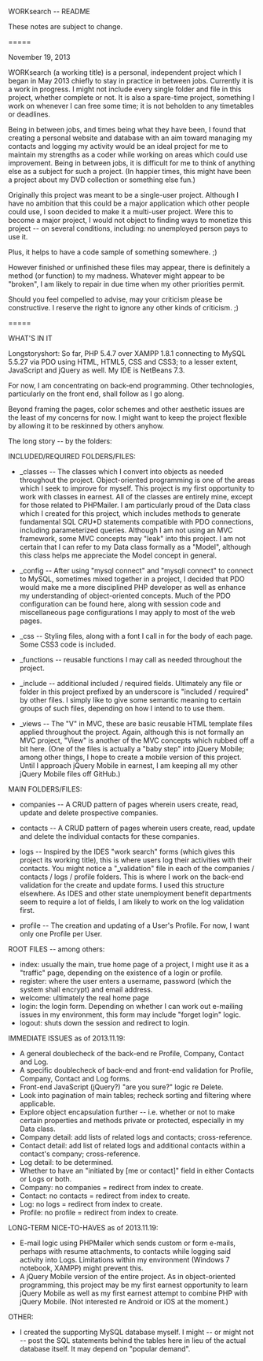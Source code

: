 WORKsearch -- README

These notes are subject to change.

=====

November 19, 2013

WORKsearch (a working title) is a personal, independent project which I began in
May 2013 chiefly to stay in practice in between jobs. Currently it is a work in
progress. I might not include every single folder and file in this project,
whether complete or not. It is also a spare-time project, something I work on
whenever I can free some time; it is not beholden to any timetables or
deadlines. 

Being in between jobs, and times being what they have been, I found that
creating a personal website and database with an aim toward managing my contacts
and logging my activity would be an ideal project for me to maintain my
strengths as a coder while working on areas which could use improvement. Being
in between jobs, it is difficult for me to think of anything else as a subject
for such a project. (In happier times, this might have been a project about my
DVD collection or something else fun.)

Originally this project was meant to be a single-user project. Although I have
no ambition that this could be a major application which other people could use,
I soon decided to make it a multi-user project. Were this to become a major
project, I would not object to finding ways to monetize this project -- on
several conditions, including: no unemployed person pays to use it.

Plus, it helps to have a code sample of something somewhere. ;)

However finished or unfinished these files may appear, there is definitely a
method (or function) to my madness. Whatever might appear to be "broken", I am
likely to repair in due time when my other priorities permit.

Should you feel compelled to advise, may your criticism please be constructive.
I reserve the right to ignore any other kinds of criticism. ;)

=====

WHAT'S IN IT

Longstoryshort: So far, PHP 5.4.7 over XAMPP 1.8.1 connecting to MySQL 5.5.27
via PDO using HTML, HTML5, CSS and CSS3; to a lesser extent, JavaScript and
jQuery as well. My IDE is NetBeans 7.3.

For now, I am concentrating on back-end programming. Other technologies,
particularly on the front end, shall follow as I go along.

Beyond framing the pages, color schemes and other aesthetic issues are the least
of my concerns for now. I might want to keep the project flexible by allowing it
to be reskinned by others anyhow.

The long story -- by the folders:

INCLUDED/REQUIRED FOLDERS/FILES:

- _classes -- The classes which I convert into objects as needed throughout the
project. Object-oriented programming is one of the areas which I seek to
improve for myself. This project is my first opportunity to work with classes in
earnest. All of the classes are entirely mine, except for those related to
PHPMailer. I am particularly proud of the Data class which I created for this
project, which includes methods to generate fundamental SQL C*R*U*D statements
compatible with PDO connections, including parameterized queries. Although I am
not using an MVC framework, some MVC concepts may "leak" into this project. I am
not certain that I can refer to my Data class formally as a "Model", although
this class helps me appreciate the Model concept in general.

- _config -- After using "mysql connect" and "mysqli connect" to connect to
MySQL, sometimes mixed together in a project, I decided that PDO would make me a
more disciplined PHP developer as well as enhance my understanding of
object-oriented concepts. Much of the PDO configuration can be found here, along
with session code and miscellaneous page configurations I may apply to most of
the web pages.

- _css -- Styling files, along with a font I call in for the body of each page.
Some CSS3 code is included.

- _functions -- reusable functions I may call as needed throughout the project.

- _include -- additional included / required fields. Ultimately any file or
folder in this project prefixed by an underscore is "included / required" by
other files. I simply like to give some semantic meaning to certain groups of
such files, depending on how I intend to to use them.

- _views -- The "V" in MVC, these are basic reusable HTML template files applied
throughout the project. Again, although this is not formally an MVC project,
"View" is another of the MVC concepts which rubbed off a bit here. (One of the
files is actually a "baby step" into jQuery Mobile; among other things, I hope
to create a mobile version of this project. Until I approach jQuery Mobile in
earnest, I am keeping all my other jQuery Mobile files off GitHub.)

MAIN FOLDERS/FILES:

- companies -- A CRUD pattern of pages wherein users create, read, update and
delete prospective companies.

- contacts -- A CRUD pattern of pages wherein users create, read, update and
delete the individual contacts for these companies.

- logs -- Inspired by the IDES "work search" forms (which gives this project its
working title), this is where users log their activities with their contacts.
You might notice a "_validation" file in each of the companies / contacts / logs
/ profile folders. This is where I work on the back-end validation for the
create and update forms. I used this structure elsewhere. As IDES and other
state unemployment benefit departments seem to require a lot of fields, I am
likely to work on the log validation first.

- profile -- The creation and updating of a User's Profile. For now, I want only
one Profile per User.

ROOT FILES -- among others:

- index: usually the main, true home page of a project, I might use it as a
"traffic" page, depending on the existence of a login or profile.
- register: where the user enters a username, password (which the system shall
encrypt) and email address.
- welcome: ultimately the real home page
- login: the login form. Depending on whether I can work out e-mailing issues
in my environment, this form may include "forget login" logic.
- logout: shuts down the session and redirect to login.

IMMEDIATE ISSUES as of 2013.11.19:

- A general doublecheck of the back-end re Profile, Company, Contact and Log.
- A specific doublecheck of back-end and front-end validation for Profile,
Company, Contact and Log forms.
- Front-end JavaScript (jQuery?) "are you sure?" logic re Delete.
- Look into pagination of main tables; recheck sorting and filtering where
applicable.
- Explore object encapsulation further -- i.e. whether or not to make certain
properties and methods private or protected, especially in my Data class.
- Company detail: add lists of related logs and contacts; cross-reference.
- Contact detail: add list of related logs and additional contacts within
a contact's company; cross-reference.
- Log detail: to be determined.
- Whether to have an "initiated by [me or contact]" field in either Contacts or
Logs or both.
- Company: no companies = redirect from index to create.
- Contact: no contacts = redirect from index to create.
- Log: no logs = redirect from index to create.
- Profile: no profile = redirect from index to create.

LONG-TERM NICE-TO-HAVES as of 2013.11.19:

- E-mail logic using PHPMailer which sends custom or form e-mails, perhaps with
resume attachments, to contacts while logging said activity into Logs.
Limitations within my environment (Windows 7 notebook, XAMPP) might prevent
this.
- A jQuery Mobile version of the entire project. As in object-oriented
programming, this project may be my first earnest opportunity to learn jQuery
Mobile as well as my first earnest attempt to combine PHP with jQuery Mobile.
(Not interested re Android or iOS at the moment.)

OTHER:

- I created the supporting MySQL database myself. I might -- or might not --
post the SQL statements behind the tables here in lieu of the actual database
itself. It may depend on "popular demand".